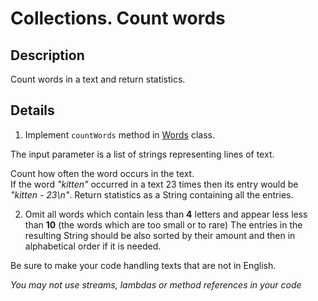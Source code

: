 # Collections. Count words

## Description
Count words in a text and return statistics.

## Details
1. Implement `countWords` method in [Words](src/main/java/com/epam/rd/autotasks/Words.java) class.

The input parameter is a list of strings representing lines of text.

Count how often the word occurs in the text.  
If the word *"kitten"* occurred in a text 23 times then its entry would be *"kitten - 23\n"*.
Return statistics as a String containing all the entries.

2. Omit all words which contain less than **4** letters and appear less  less than **10** (the words which are too small or to rare)
The entries in the resulting String should be also sorted by their amount and then in alphabetical order if it is needed.

Be sure to make your code handling texts that are not in English.

*You may not use streams, lambdas or method references in your code*
